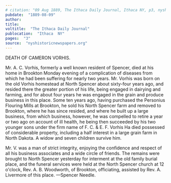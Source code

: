 ```yaml
---
# citation: "09 Aug 1889, The Ithaca Daily Journal, Ithaca NY, p3, nyshistoricnewspapers.org."
pubdate:  "1889-08-09"
author: 
title: 
voltitle:  "The Ithaca Daily Journal"
publocation:  "Ithaca  NY"
pages:  "3"
source:  "nyshistoricnewspapers.org"
---
```

DEATH OF CAMERON VORHIS. 

Mr. A. C. Vorhis, formerly a well known resident of Spencer, died at his home in Brookton Monday evening of a complication of diseases from which he had been suffering for nearly two years. Mr. Vorhis was born on the old Vorhis homestead at North Spencer about sixty-four years ago, and resided there the greater portion of his life, being engaged in dairying and farming, and for about four years he was engaged in the grain and produce business in this place. Some ten years ago, having purchased the Personius Flouring Mills at Brookton, he sold his North Spencer farm and removed to Brookton, where he has since resided, and where he built up a large business, from which business, however, he was compelled to retire a year or two ago on account of ill health, he being then succeeded by his two younger sons under the firm name of F. C. & E. F. Vorhis Ha died possessed of considerable property, including a half interest in a large grain farm in North Dakota. A widow and seven children survive him. 

Mr. V. was a man of strict integrity, enjoying the confidence and respect of all his business associates and a wide circle of friends. The remains were brought to North Spencer yesterday for interment at the old family burial place, and the funeral services were held at the North Spencer church at 12 o'clock, Rev. A. B. Woodworth, of Brookton, officiating, assisted by Rev. A. Livermore of this place. —Spencer Needle.

